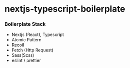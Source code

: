 # nextjs-typescript-boilerplate

### Boilerplate Stack

- Nextjs (React), Typescript
- Atomic Pattern
- Recoil
- Fetch (Http Request)
- Sass(Scss)
- eslint / prettier